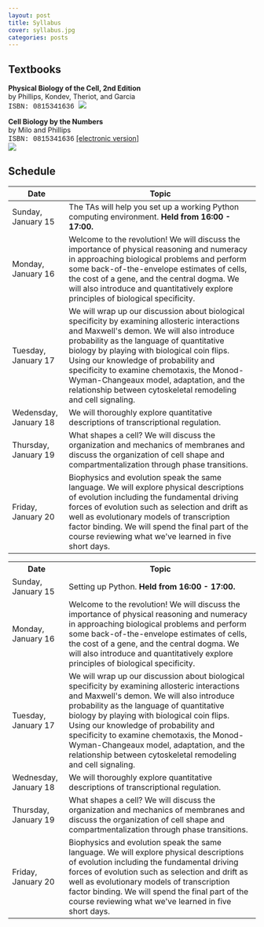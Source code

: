 ```yaml
---
layout: post
title: Syllabus
cover: syllabus.jpg
categories: posts
---
```


##  Textbooks

<div id="im">

<b>Physical Biology of the Cell, 2nd Edition</b><br />
by Phillips, Kondev, Theriot, and Garcia<br />
<span style="font-family: courier">ISBN: 0815341636 </span>
<img src="../../../../images/pboc.jpg">

</div>
<div id="im">
<b>Cell Biology by the Numbers</b><br />
by Milo and Phillips <br/>
<span style="font-family: courier">ISBN: 0815341636</span> <a href="http://book.bionumbers.org/">[electronic version]</a> <br />
<img src="../../../../images/cbbtn.jpg">
</div>

## Schedule

| Date | Topic |
|-- |--|
|Sunday, January 15 | The TAs will help you set up a working Python computing environment. **Held from 16:00 - 17:00.** |
|Monday, January 16 | Welcome to the revolution! We will discuss the importance of physical reasoning and numeracy in approaching biological problems and perform some back-of-the-envelope estimates of cells, the cost of a gene, and the central dogma. We will also introduce and quantitatively explore principles of biological specificity.|
| Tuesday, January 17 | We will wrap up our discussion about biological specificity by examining allosteric interactions and Maxwell's demon. We will also introduce probability as the language of quantitative biology by playing with biological coin flips. Using our knowledge of probability and specificity to examine chemotaxis, the Monod-Wyman-Changeaux model, adaptation, and the relationship between cytoskeletal remodeling and cell signaling.|
|Wedensday, January 18 | We will thoroughly explore quantitative descriptions of transcriptional regulation.|
|Thursday, January 19 |  What shapes a cell? We will discuss the organization and mechanics of membranes and discuss the organization of cell shape and compartmentalization through phase transitions. |
|Friday, January 20 | Biophysics and evolution speak the same language. We will explore physical descriptions of evolution including the fundamental driving forces of evolution such as selection and drift as well as evolutionary models of transcription factor binding. We will spend the final part of the course reviewing what we've learned in five short days. |



<table>
<th> Date </th>
<th>  Topic </th>
<tr>
<td> Sunday, January 15 </td>
<td>  Setting up Python. <b> Held from 16:00 - 17:00. </b></td>
</tr>
<tr>
<td> Monday, January 16 </td>
<td> Welcome to the revolution! We will discuss the importance of physical reasoning and numeracy in approaching biological problems and perform some back-of-the-envelope estimates of cells, the cost of a gene, and the central dogma. We will also introduce and quantitatively explore principles of biological specificity. </td>
</tr>
<tr>
<td> Tuesday, January 17 </td>
<td> We will wrap up our discussion about biological specificity by examining allosteric interactions and Maxwell's demon. We will also introduce probability as the language of quantitative biology by playing with biological coin flips. Using our knowledge of probability and specificity to examine chemotaxis, the Monod-Wyman-Changeaux model, adaptation, and the relationship between cytoskeletal remodeling and cell signaling.
</td>
</tr>
<tr>
<td> Wednesday, January 18 </td>
<td> We will thoroughly explore quantitative descriptions of transcriptional regulation.</td>
</tr>
<td> Thursday, January 19 </td>
<td> What shapes a cell? We will discuss the organization and mechanics of membranes and discuss the organization of cell shape and compartmentalization through phase transitions.</td>
</tr>
<td> Friday, January 20</td>
<td> Biophysics and evolution speak the same language. We will explore physical descriptions of evolution including the fundamental driving forces of evolution such as selection and drift as well as evolutionary models of transcription factor binding. We will spend the final part of the course reviewing what we've learned in five short days. </td></tr>
</table>
</table>
